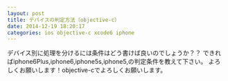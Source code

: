 ```yaml
---
layout: post
title: デバイスの判定方法（objective-c）
date: 2014-12-19 18:20:17
categories: ios objective-c xcode6 iphone
---
```

<!-- {% raw %} -->
<p>デバイス別に処理を分けるには条件はどう書けば良いのでしょうか？？
できればiphone6Plus,iphone6,iphone5s,iphone5,の判定条件を教えて下さい。
よろしくお願いします！objective-cでよろしくお願いします。</p>
<!-- {% endraw %} -->
